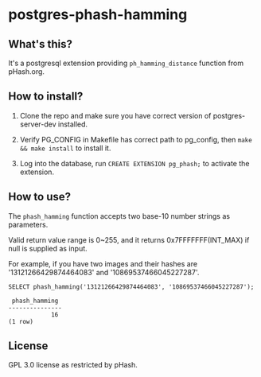 # postgres-phash-hamming

## What's this?

It's a postgresql extension providing `ph_hamming_distance` function from pHash.org.

## How to install?

1. Clone the repo and make sure you have correct version of postgres-server-dev installed.

2. Verify PG_CONFIG in Makefile has correct path to pg_config, then `make && make install` to install it.

3. Log into the database, run `CREATE EXTENSION pg_phash;` to activate the extension.

## How to use?

The `phash_hamming` function accepts two base-10 number strings as parameters.

Valid return value range is 0~255, and it returns 0x7FFFFFFF(INT_MAX) if null is supplied as input.

For example, if you have two images and their hashes are '13121266429874464083' and '10869537466045227287'.

```
SELECT phash_hamming('13121266429874464083', '10869537466045227287');

 phash_hamming
---------------
            16
(1 row)
```

## License

GPL 3.0 license as restricted by pHash.
